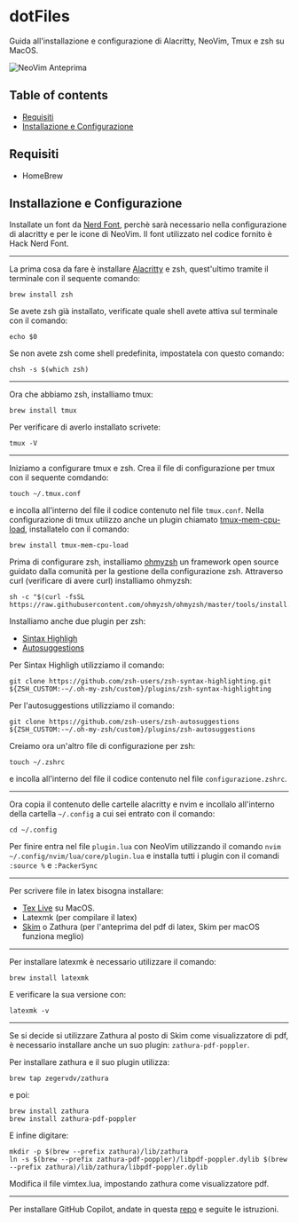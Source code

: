 # dotFiles

Guida all'installazione e configurazione di Alacritty, NeoVim, Tmux e zsh su MacOS.

![NeoVim Anteprima](https://camo.githubusercontent.com/003f1d1e16aefc62ecb200b5e4eb08a214641618380541dd6290cfc601cb3b7e/687474703a2f2f692e696d6775722e636f6d2f476b496c38466e2e706e67)

## Table of contents

* [Requisiti](#Requisiti)
* [Installazione e Configurazione](#Installazione-e-Configurazione)

## Requisiti

* HomeBrew


## Installazione e Configurazione

Installate un font da [Nerd Font](https://www.nerdfonts.com/), perchè sarà necessario nella configurazione di alacritty e per le icone di NeoVim. Il font utilizzato nel codice fornito è Hack Nerd Font.

---

La prima cosa da fare è installare [Alacritty](https://alacritty.org/) e zsh, quest'ultimo tramite il terminale con il sequente comando:

```
brew install zsh
```

Se avete zsh già installato, verificate quale shell avete attiva sul terminale con il comando:

```
echo $0
```

Se non avete zsh come shell predefinita, impostatela con questo comando:

```
chsh -s $(which zsh)
```
---

Ora che abbiamo zsh, installiamo tmux:

```
brew install tmux
```

Per verificare di averlo installato scrivete:

```
tmux -V
```

---

Iniziamo a configurare tmux e zsh.
Crea il file di configurazione per tmux con il sequente comdando:

```
touch ~/.tmux.conf
```

e incolla all'interno del file il codice contenuto nel file `tmux.conf`.
Nella configurazione di tmux utilizzo anche un plugin chiamato [tmux-mem-cpu-load](https://github.com/thewtex/tmux-mem-cpu-load), installatelo con il comando:

```
brew install tmux-mem-cpu-load
```

Prima di configurare zsh, installiamo [ohmyzsh](https://github.com/ohmyzsh/ohmyzsh) un framework open source guidato dalla comunità per la gestione della configurazione zsh. Attraverso curl (verificare di avere curl) installiamo ohmyzsh:

```
sh -c "$(curl -fsSL https://raw.githubusercontent.com/ohmyzsh/ohmyzsh/master/tools/install.sh)"
```

Installiamo anche due plugin per zsh:

* [Sintax Highligh](https://github.com/zsh-users/zsh-syntax-highlighting/tree/master)
* [Autosuggestions](https://github.com/zsh-users/zsh-autosuggestions/tree/master)

Per Sintax Highligh utilizziamo il comando:

```
git clone https://github.com/zsh-users/zsh-syntax-highlighting.git ${ZSH_CUSTOM:-~/.oh-my-zsh/custom}/plugins/zsh-syntax-highlighting
```

Per l'autosuggestions utilizziamo il comando:

```
git clone https://github.com/zsh-users/zsh-autosuggestions ${ZSH_CUSTOM:-~/.oh-my-zsh/custom}/plugins/zsh-autosuggestions
```

Creiamo ora un'altro file di configurazione per zsh:

```
touch ~/.zshrc
```

e incolla all'interno del file il codice contenuto nel file `configurazione.zshrc`.

---

Ora copia il contenuto delle cartelle alacritty e nvim e incollalo all'interno della cartella `~/.config` a cui sei entrato con il comando:

```
cd ~/.config
```

Per finire entra nel file `plugin.lua` con NeoVim utilizzando il comando `nvim ~/.config/nvim/lua/core/plugin.lua` e installa tutti i plugin con il comandi `:source %` e `:PackerSync`

---

Per scrivere file in latex bisogna installare:

* [Tex Live](https://www.tug.org/mactex/) su MacOS.
* Latexmk (per compilare il latex)
* [Skim](https://skim-app.sourceforge.io/) o Zathura (per l'anteprima del pdf di latex, Skim per macOS funziona meglio)

---

Per installare latexmk è necessario utilizzare il comando:

```
brew install latexmk
```

E verificare la sua versione con:

```
latexmk -v
```

---

Se si decide si utilizzare Zathura al posto di Skim come visualizzatore di pdf, è necessario installare anche un suo plugin: `zathura-pdf-poppler`.

Per installare zathura e il suo plugin utilizza:

```
brew tap zegervdv/zathura
```
e poi:

```
brew install zathura
brew install zathura-pdf-poppler
```

E infine digitare:

```
mkdir -p $(brew --prefix zathura)/lib/zathura
ln -s $(brew --prefix zathura-pdf-poppler)/libpdf-poppler.dylib $(brew --prefix zathura)/lib/zathura/libpdf-poppler.dylib
```

Modifica il file vimtex.lua, impostando zathura come visualizzatore pdf.

---

Per installare GitHub Copilot, andate in questa [repo](https://github.com/github/copilot.vim) e seguite le istruzioni.
